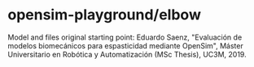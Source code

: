 # opensim-playground/elbow

Model and files original starting point: Eduardo Saenz, "Evaluación de modelos biomecánicos para espasticidad mediante OpenSim", Máster Universitario en Robótica y Automatización (MSc Thesis), UC3M, 2019.
